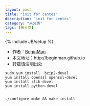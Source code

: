 ```yaml
---
layout: post
title: "init for centos"
description: "init for centos"
category: "未分类"
tags: [未分类]
---
```

{% include JB/setup %}
<ul>
    <li>作者：<a href="http://weibo.com/beginman" target="blank">BeginMan</a></li>
    <li>本文地址：http://beginman.github.io</li>
    <li>转载请注明出处</li>
</ul>
<pre><code>sudo yum install  bzip2-devel
yum install openssl openssl-devel
yum install zlib-devel
yum install python-devel

./configure
make &amp;&amp; make install
</code></pre>
